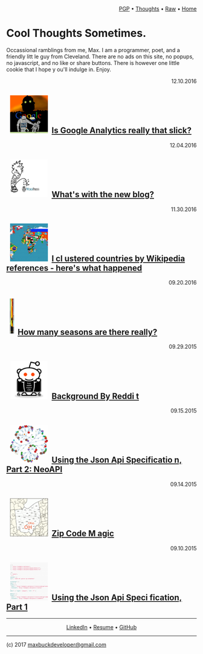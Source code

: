 


<p align=right>
  <a href='maxwellbuck.pub'>PGP</a>
  •
  <a href='fb-highlights.html'>Thoughts</a>
  •
  <a href=INDEX.md>Raw</a>
  •
  <a href='index.html'>Home</a>
  
</p>







# Cool Thoughts Sometimes.

Occassional ramblings from me, Max. I am a programmer, poet, and a friendly litt
le guy from Cleveland.  There are no ads on this site, no popups, no javascript,
 and no like or share buttons.  There is however one little cookie that I hope y
ou'll indulge in. Enjoy. 


<p align=right>12.10.2016</p><h2><img src="images/Google-Big-Brother.png" width=
"100" height="100" 				 hspace="10"><a href=google-analytics-aint-that-slick-hom
ie.html>Is Google Analytics really that slick?</a></h2>
<p align=right>12.04.2016</p><h2><img src="images/fuck-wordpress.jpg" width="100
" height="100" 				 hspace="10"><a href=whats-with-the-new-blog.html>What's with
 the new blog?</a></h2>
<p align=right>11.30.2016</p><h2><img src="images/countries-of-the-world.jpg" wi
dth="100" height="100" 				 hspace="10"><a href=countries-by-wikipedia.html>I cl
ustered countries by Wikipedia references - here's what happened</a></h2>
<p align=right>09.20.2016</p><h2><img src="images/seasons-ftimage.jpg" width="10
0" height="100" 				 hspace="10"><a href=how-many-seasons.html>How many seasons 
are there really?</a></h2>
<p align=right>09.29.2015</p><h2><img src="images/redditapi.png" width="100" hei
ght="100" 				 hspace="10"><a href=background-by-reddit.html>Background By Reddi
t</a></h2>
<p align=right>09.15.2015</p><h2><img src="images/graphdb.png" width="100" heigh
t="100" 				 hspace="10"><a href=json-api-2.html>Using the Json Api Specificatio
n, Part 2: NeoAPI</a></h2>
<p align=right>09.14.2015</p><h2><img src="images/ohio-3-digit-zip-code-map.gif"
 width="100" height="100" 				 hspace="10"><a href=zipcode-magic.html>Zip Code M
agic</a></h2>
<p align=right>09.10.2015</p><h2><img src="images/jsonapiftimage.png" width="100
" height="100" 				 hspace="10"><a href=json-api-1.html>Using the Json Api Speci
fication, Part 1</a></h2>






---

<p align=center>
  <a href='https://www.linkedin.com/pub/max-buck/8b/5b8/a9'>LinkedIn</a>
  •
  <a href='resume.html'>Resume</a>
  •
  <a href='https://github.com/buckmaxwell'>GitHub</a>

</p>

---

(c) 2017 maxbuckdeveloper@gmail.com
